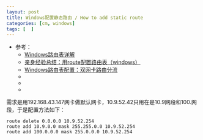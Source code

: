```yaml
---
layout: post
title: Windows配置静态路由 / How to add static route
categories: [cm, windows]
tags: [  ]
---
```


* 参考： 
  * [Windows路由表详解](https://cloud.tencent.com/developer/article/1493985)
  * [亲身经验总结：用route配置路由表（windows）](https://www.jianshu.com/p/1db08a1d6e1b)
  * [Windows路由表配置：双网卡路由分流](https://www.cnblogs.com/lightnear/archive/2013/02/03/2890835.html)
  * []()
  * []()
  * []()



需求是用192.168.43.147网卡做默认网卡，10.9.52.42只用在是10.9网段和100.网段，于是配置方法如下：

~~~
route delete 0.0.0.0 10.9.52.254
route add 10.9.0.0 mask 255.255.0.0 10.9.52.254
route add 100.0.0.0 mask 255.0.0.0 10.9.52.254
~~~











